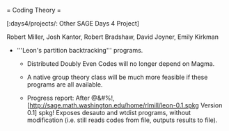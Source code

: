 = Coding Theory =

[:days4/projects/: Other SAGE Days 4 Project]


Robert Miller, Josh Kantor, Robert Bradshaw, David Joyner, Emily Kirkman

 * '''Leon's partition backtracking''' programs.

   * Distributed Doubly Even Codes will no longer depend on Magma.

   * A native group theory class will be much more feasible if these programs are all available.

   * Progress report: After @&#%!, [http://sage.math.washington.edu/home/rlmill/leon-0.1.spkg Version 0.1] spkg! Exposes desauto and wtdist programs, without modification (i.e. still reads codes from file, outputs results to file).
